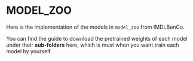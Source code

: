 # MODEL_ZOO
Here is the implementation of the models in `model_zoo` from IMDLBenCo.

You can find the guide to download the pretrained weights of each model under their **sub-folders** here, which is must when you want train each model by yourself.
